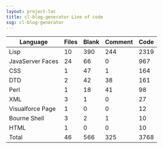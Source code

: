 ```yaml
---
layout: project-loc
title: cl-blog-generator Line of code
ssg: cl-blog-generator
---
```

<div class="table-responsive">
<table class="table">
<thead><tr>
<th>Language</th>
<th>Files</th>
<th>Blank</th>
<th>Comment</th>
<th>Code</th>
</tr></thead><tbody>
<tr><td>Lisp</td><td> 10</td><td> 390</td><td> 244</td><td> 2319</td></tr>
<tr><td>JavaServer Faces</td><td> 24</td><td> 66</td><td> 0</td><td> 967</td></tr>
<tr><td>CSS</td><td> 1</td><td> 47</td><td> 1</td><td> 164</td></tr>
<tr><td>DTD</td><td> 2</td><td> 42</td><td> 38</td><td> 161</td></tr>
<tr><td>Perl</td><td> 1</td><td> 18</td><td> 41</td><td> 98</td></tr>
<tr><td>XML</td><td> 3</td><td> 1</td><td> 0</td><td> 27</td></tr>
<tr><td>Visualforce Page</td><td> 1</td><td> 0</td><td> 0</td><td> 12</td></tr>
<tr><td>Bourne Shell</td><td> 3</td><td> 2</td><td> 1</td><td> 10</td></tr>
<tr><td>HTML</td><td> 1</td><td> 0</td><td> 0</td><td> 10</td></tr>
<tr><td>Total</td><td>46</td><td>566</td><td>325</td><td>3768</td></tr>
</tbody></table></div>
